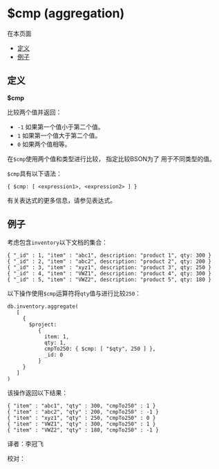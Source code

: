 # $cmp \(aggregation\)

在本页面

* [定义](cmp-aggregation.md#definition)
* [例子](cmp-aggregation.md#example)

## 定义

**$cmp**

比较两个值并返回：

* `-1` 如果第一个值小于第二个值。
* `1` 如果第一个值大于第二个值。
* `0` 如果两个值相等。

在`$cmp`使用两个值和类型进行比较， 指定比较BSON为了 用于不同类型的值。

`$cmp`具有以下语法：

```text
{ $cmp: [ <expression1>, <expression2> ] }
```

有关表达式的更多信息，请参见表达式。

## 例子

考虑包含`inventory`以下文档的集合：

```text
{ "_id" : 1, "item" : "abc1", description: "product 1", qty: 300 }
{ "_id" : 2, "item" : "abc2", description: "product 2", qty: 200 }
{ "_id" : 3, "item" : "xyz1", description: "product 3", qty: 250 }
{ "_id" : 4, "item" : "VWZ1", description: "product 4", qty: 300 }
{ "_id" : 5, "item" : "VWZ2", description: "product 5", qty: 180 }
```

以下操作使用`$cmp`运算符将`qty`值与进行比较`250`：

```text
db.inventory.aggregate(
   [
     {
       $project:
          {
            item: 1,
            qty: 1,
            cmpTo250: { $cmp: [ "$qty", 250 ] },
            _id: 0
          }
     }
   ]
)
```

该操作返回以下结果：

```text
{ "item" : "abc1", "qty" : 300, "cmpTo250" : 1 }
{ "item" : "abc2", "qty" : 200, "cmpTo250" : -1 }
{ "item" : "xyz1", "qty" : 250, "cmpTo250" : 0 }
{ "item" : "VWZ1", "qty" : 300, "cmpTo250" : 1 }
{ "item" : "VWZ2", "qty" : 180, "cmpTo250" : -1 }
```

译者：李冠飞

校对：

